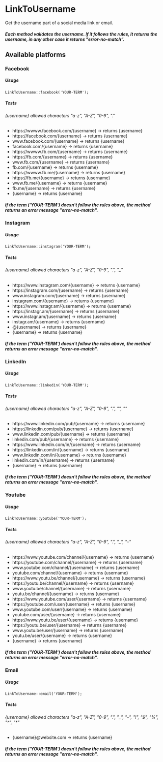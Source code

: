 # LinkToUsername
Get the username part of a social media link or email.

##### Each method validates the username. If it follows the rules, it returns the username, in any other case it returns "error-no-match".

## Available platforms

### Facebook
##### Usage
```
LinkToUsername::facebook('YOUR-TERM');
```
##### Tests
###### {username} allowed characters "a-z", "A-Z", "0-9", "."
- https://<span>wwww.facebook</span>.com/{username} -> returns {username} 
- https://<span>facebook</span>.com/{username} -> returns {username} 
- ww<span>w.facebook</span>.com/{username} -> returns {username}
- <span>facebook</span>.com/{username} -> returns {username}
- https://<span>wwww.fb</span>.com/{username} -> returns {username}
- https://<span>fb</span>.com/{username} -> returns {username}
- ww<span>w.fb</span>.com/{username} -> returns {username}
- <span>fb</span>.com/{username} -> returns {username}
- https://<span>wwww.fb</span>.me/{username} -> returns {username}
- https://<span>fb</span>.me/{username} -> returns {username}
- ww<span>w.fb</span>.me/{username} -> returns {username}
- <span>fb</span>.me/{username} -> returns {username}
- {username} -> returns {username}
##### If the term ('YOUR-TERM') doesn't follow the rules above, the method returns an error message "error-no-match".

### Instagram
##### Usage
```
LinkToUsername::instagram('YOUR-TERM');
```
##### Tests
###### {username} allowed characters "a-z", "A-Z", "0-9", ".", "_"
- https://<span>w<i></i>ww.<i></i>instagram</span>.com/{username} -> returns {username}
- https://<span>instagram</span>.com/{username} -> returns {username}
- ww<span>w.instagram</span>.com/{username} -> returns {username}
- instagram</span>.com/{username} -> returns {username}
- https://<span>ww<i></i>w.<i></i>instagr</span>.am/{username} -> returns {username}
- https://<span>instagr</span>.am/{username} -> returns {username}
- ww<span>w.instagr</span>.am/{username} -> returns {username}
- instagr</span>.am/{username} -> returns {username}
- @{username} -> returns {username}
- {username} -> returns {username}
##### If the term ('YOUR-TERM') doesn't follow the rules above, the method returns an error message "error-no-match".

### LinkedIn
##### Usage
```
LinkToUsername::linkedin('YOUR-TERM');
```
##### Tests
###### {username} allowed characters "a-z", "A-Z", "0-9", ".", "_", "_"
- https://<span>ww<i></i>w.<i></i>linkedin.</span>com/pub/{username} -> returns {username}
- https://<span>linkedin.</span>com/pub/{username} -> returns {username}
- ww<i></i>w.<span>linkedin.</span>com/pub/{username} -> returns {username}
- linkedin.<span>com/pub/{username} -> returns {username}
- https://<span>ww<i></i>w.<i></i>linkedin.</span>com/in/{username} -> returns {username}
- https://<span>linkedin.</span>com/in/{username} -> returns {username}
- ww<i></i>w.<span>linkedin.</span>com/in/{username} -> returns {username}
- linkedin.<span>com/in/{username} -> returns {username}
- {username} -> returns {username}
##### If the term ('YOUR-TERM') doesn't follow the rules above, the method returns an error message "error-no-match".

### Youtube
##### Usage
```
LinkToUsername::youtube('YOUR-TERM');
```
##### Tests
###### {username} allowed characters "a-z", "A-Z", "0-9", ".", "_", "-"
- https://<i></i>ww<i></i>w<i></i>.youtube.<i></i>com/channel/{username} -> returns {username}
- https://<span>youtube.</span>com/channel/{username} -> returns {username}
- ww<i></i>w.<span>youtube.</span>com/channel/{username} -> returns {username}
- youtube.<span>com/channel/{username} -> returns {username}
- https://<span>w<i></i>ww.<i></i>youtu.</span>be/channel/{username} -> returns {username}
- https://<span>youtu.</span>be/channel/{username} -> returns {username}
- ww<i></i>w.<span>youtu.</span>be/channel/{username} -> returns {username}
- youtu.<span>be/channel/{username} -> returns {username}
- https://<span>ww<i></i>w.<i></i>youtube.</span>com/user/{username} -> returns {username}
- https://<span>youtube.</span>com/user/{username} -> returns {username}
- ww<i></i>w.<span>youtube.</span>com/user/{username} -> returns {username}
- youtube.<span>com/user/{username} -> returns {username}
- https://<span>ww<i></i>w.<i></i>youtu.</span>be/user/{username} -> returns {username}
- https://<span>youtu.</span>be/user/{username} -> returns {username}
- w<i></i>ww.<span>youtu.</span>be/user/{username} -> returns {username}
- youtu<span>.be/user/{username} -> returns {username}
- {username} -> returns {username}
##### If the term ('YOUR-TERM') doesn't follow the rules above, the method returns an error message "error-no-match".
  
### Email
##### Usage
```
LinkToUsername::email('YOUR-TERM');
```
##### Tests
###### {username} allowed characters "a-z", "A-Z", "0-9", ".", "_", "-", "!", "$", "%", "^", "*"
- {username}@website.com -> returns {username}
##### If the term ('YOUR-TERM') doesn't follow the rules above, the method returns an error message "error-no-match".
